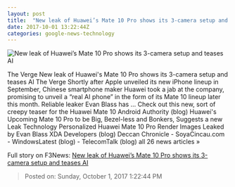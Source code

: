 ```yaml
---
layout: post
title:  "New leak of Huawei’s Mate 10 Pro shows its 3-camera setup and teases AI"
date: 2017-10-01 13:22:44Z
categories: google-news-technology
---
```


![New leak of Huawei’s Mate 10 Pro shows its 3-camera setup and teases AI](https://cdn0.vox-cdn.com/thumbor/GQcgaaPL8fFszRA4FPZ20HOzd10=/0x29:1200x657/fit-in/1200x630/cdn1.vox-cdn.com/uploads/chorus_asset/file/9364453/DLCzCT9XUAE3Gac.jpg)

The Verge New leak of Huawei's Mate 10 Pro shows its 3-camera setup and teases AI The Verge Shortly after Apple unveiled its new iPhone lineup in September, Chinese smartphone maker Huawei took a jab at the company, promising to unveil a “real AI phone” in the form of its Mate 10 lineup later this month. Reliable leaker Evan Blass has ... Check out this new, sort of creepy teaser for the Huawei Mate 10 Android Authority (blog) Huawei's Upcoming Mate 10 Pro to be Big, Bezel-less and Bonkers, Suggests a new Leak Technology Personalized Huawei Mate 10 Pro Render Images Leaked by Evan Blass XDA Developers (blog) Deccan Chronicle - SoyaCincau.com - WindowsLatest (blog) - TelecomTalk (blog) all 26 news articles »


Full story on F3News: [New leak of Huawei’s Mate 10 Pro shows its 3-camera setup and teases AI](http://www.f3nws.com/n/4YVZU)

> Posted on: Sunday, October 1, 2017 1:22:44 PM
